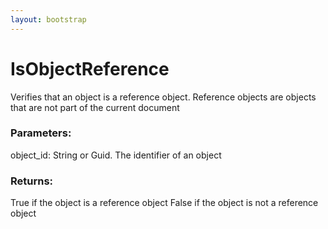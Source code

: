 ```yaml
---
layout: bootstrap
---
```


# IsObjectReference

Verifies that an object is a reference object. Reference objects are
        objects that are not part of the current document
        

### Parameters:

object_id: String or Guid. The identifier of an object
        

### Returns:


True if the object is a reference object
False if the object is not a reference object
        

